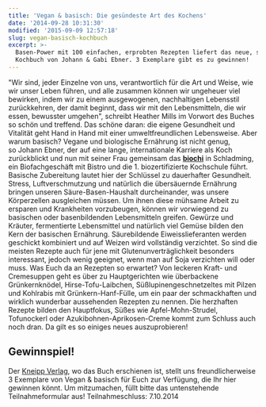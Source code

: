 ```yaml
---
title: 'Vegan & basisch: Die gesündeste Art des Kochens'
date: '2014-09-28 10:31:30'
modified: '2015-09-09 12:57:18'
slug: vegan-basisch-kochbuch
excerpt: >-
  Basen-Power mit 100 einfachen, erprobten Rezepten liefert das neue, schöne
  Kochbuch von Johann & Gabi Ebner. 3 Exemplare gibt es zu gewinnen!
---
```


"Wir sind, jeder Einzelne von uns, verantwortlich für die Art und Weise, wie wir unser Leben führen, und alle zusammen können wir ungeheuer viel bewirken, indem wir zu einem ausgewogenen, nachhaltigen Lebensstil zurückkehren, der damit beginnt, dass wir mit den Lebensmitteln, die wir essen, bewusster umgehen", schreibt Heather Mills im Vorwort des Buches so schön und treffend. Das schöne daran: die eigene Gesundheit und Vitalität geht Hand in Hand mit einer umweltfreundlichen Lebensweise. Aber warum basisch? Vegane und biologische Ernährung ist nicht genug, so Johann Ebner, der auf eine lange, internationale Karriere als Koch zurückblickt und nun mit seiner Frau gemeinsam das [**biochi**](http://www.biochi.at/) in Schladming, ein Biofachgeschäft mit Bistro und die 1. biozertifizierte Kochschule führt. Basische Zubereitung lautet hier der Schlüssel zu dauerhafter Gesundheit. Stress, Luftverschmutzung und natürlich die übersäuernde Ernährung bringen unseren Säure-Basen-Haushalt durcheinander, was unsere Körperzellen ausgleichen müssen. Um ihnen diese mühsame Arbeit zu ersparen und Krankheiten vorzubeugen, können wir vorwiegend zu basischen oder basenbildenden Lebensmitteln greifen. Gewürze und Kräuter, fermentierte Lebensmittel und natürlich viel Gemüse bilden den Kern der basischen Ernährung. Säurebildende Eiweisslieferanten werden geschickt kombiniert und auf Weizen wird vollständig verzichtet. So sind die meisten Rezepte auch für jene mit Glutenunverträglichkeit besonders interessant, jedoch wenig geeignet, wenn man auf Soja verzichten will oder muss. Was Euch da an Rezepten so erwartet? Von leckeren Kraft- und Cremesuppen geht es über zu Hauptgerichten wie überbackene Grünkernknödel, Hirse-Tofu-Laibchen, Süßlupinengeschnetzeltes mit Pilzen und Kohlrabis mit Grünkern-Hanf-Fülle, um ein paar der schmackhaften und wirklich wunderbar aussehenden Rezepten zu nennen. Die herzhaften Rezepte bilden den Hauptfokus, Süßes wie Apfel-Mohn-Strudel, Tofunockerl oder Azukibohnen-Aprikosen-Creme kommt zum Schluss auch noch dran. Da gilt es so einiges neues auszuprobieren!

## Gewinnspiel!

Der [Kneipp Verlag](http://www.kneippverlag.com/), wo das Buch erschienen ist, stellt uns freundlicherweise 3 Exemplare von Vegan & basisch für Euch zur Verfügung, die Ihr hier gewinnen könnt. Um mitzumachen, füllt bitte das untenstehende Teilnahmeformular aus! Teilnahmeschluss: 7.10.2014
